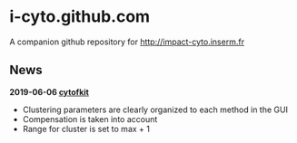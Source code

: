 # i-cyto.github.com

A companion github repository for http://impact-cyto.inserm.fr

## News

**2019-06-06 [cytofkit](https://github.com/i-cyto/cytofkit)**
  - Clustering parameters are clearly organized to each method in the GUI
  - Compensation is taken into account
  - Range for cluster is set to max + 1
